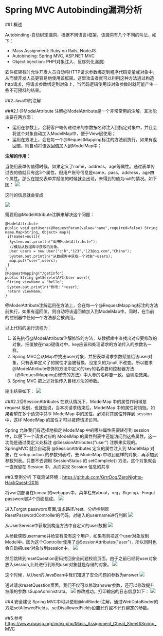 # Spring MVC Autobinding漏洞分析

##1.概述

Autobinding-自动绑定漏洞，根据不同语言/框架，该漏洞有几个不同的叫法，如下：

- Mass Assignment: Ruby on Rails, NodeJS
- Autobinding: Spring MVC, ASP.NET MVC
- Object injection: PHP(对象注入、反序列化漏洞)

软件框架有时允许开发人员自动将HTTP请求参数绑定到程序代码变量或对象中，从而使开发人员更容易地使用该框架。这里攻击者就可以利用这种方法通过构造http请求，将请求参数绑定到对象上，当代码逻辑使用该对象参数时就可能产生一些不可预料的结果。

##2.Java中的注解

###2.1 @ModelAttribute
注解@ModelAttribute是一个非常常用的注解，其功能主要在两方面：

- 运用在参数上，会将客户端传递过来的参数按名称注入到指定对象中，并且会将这个对象自动加入ModelMap中，便于View层使用；
- 运用在方法上，会在每一个@RequestMapping标注的方法前执行，如果有返回值，则自动将该返回值加入到ModelMap中；

**注解的作用：**

当使用表单传值得时候，如果定义了name，address，age等属性。通过表单传过去的值就只有这3个属性，但用户账号信息是name，pass，address，age四个属性。那么在提交表单并赋值的时候就会出现，未得到的值为null的情况。如下图：
![](https://i.imgur.com/2CSNPIx.png)

这时的信息就会变成

![](https://i.imgur.com/tx20gju.png)

需要用@ModelAttribute注解来解决这个问题：

    @ModelAttribute
    public void getUsers(@RequestParam(value="name",required=false) String name,Map<String, Object> map){
     if(name!=null){
      System.out.println("调用ModelAttribute");
      //模拟从数据库中获取的对象。
      User users = new User("cjh","123","123@qq.com","China");
      System.out.println("从数据库中获取一个对象"+users);
      map.put("user",users);
     }
    }
    @RequestMapping("/getInfo")
    public String getServletAPI(User user){
     String viewName = "hello";
     System.out.println("修改："+user);
     return viewName;
    }


@ModelAttribute注解运用在方法上，会在每一个@RequestMapping标注的方法前执行，如果有返回值，则自动将该返回值加入到ModelMap中。同时，在当前的控制器中任何一个方法都会被调用。

以上代码的运行流程为：

1. 首先执行@ModelAttribute注解修饰的方法，从数据库中查找出对应要修改的对象，把值放在map键值对中，key应该和处理请求的方法传入的参数名一样。
1. Spring MVC会从Map中找出user对象，并把表单请求参数赋值给该user对象，只有表单定义了的属性才会被替换，没定义的为null,不改变。所以要求@ModelAttribute修饰的方法中定义的key的名称要和控制器方法（@RequestMapping()修饰的方法）中入参的名称要一致。否则没效果。
1. Spring MVC 把上述对象传入目标方法的参数。

输出结果如下：
![](https://i.imgur.com/vdzsfVn.png)

###2.2@SessionAttributes
在默认情况下，ModelMap 中的属性作用域是 request 级别，也就是说，当本次请求结束后，ModelMap 中的属性将销毁。如果希望在多个请求中共享 ModelMap 中的属性，必须将其属性转存到 session 中，这样 ModelMap 的属性才可以被跨请求访问。

Spring 允许我们有选择地指定 ModelMap 中的哪些属性需要转存到 session 中，以便下一个请求对应的 ModelMap 的属性列表中还能访问到这些属性。这一功能是通过类定义处标注 @SessionAttributes("user") 注解来实现的。SpringMVC 就会自动将 @SessionAttributes 定义的属性注入到 ModelMap 对象，在 setup action 的参数列表时，去 ModelMap 中取到这样的对象，再添加到参数列表。只要不去调用 SessionStatus 的 setComplete() 方法，这个对象就会一直保留在 Session 中，从而实现 Session 信息的共享


##3.案例分析
下载测试环境：https://github.com/GrrrDog/ZeroNights-HackQuest-2016

将war包部署在tomcat的webapps中，菜单栏有about，reg，Sign up，Forgot password这4个页面组成。
![](https://i.imgur.com/80FbVVD.png)

进入Forgot password页面,请求路径/rest。分析控制器ResetPasswordController的代码，对输入的username进行判断
![](https://i.imgur.com/rLp7k30.png)

从UserService中获取到构造方法中自定义的user数据
![](https://i.imgur.com/0XayHyt.png)

从参数获取username并检查有没有这个用户，如果有则把这个user对象放到Model中。因为这个Controller使用了@SessionAttributes("user")，所以同时也会自动把user对象放到session中。
![](https://i.imgur.com/9Azehe0.png)

然后跳转到resetQuestion密码找回安全问题校验页面。由于之前已经将user对象放入session,此处进行判断的user对象就是存储的对象。
![](https://i.imgur.com/L3otZzE.png)

这个时候，从User的JavaBean中我们知道了安全问题的参数为answer
![](https://i.imgur.com/J2yx4PX.png)

通过请求resetQuestion页面，我们不仅可以修改answer参数，还可以修改提升权限的参数isSupaAdministrata。
![](https://i.imgur.com/AUP2TD8.png)
修改成功，打印输出的日志信息如下：
![](https://i.imgur.com/hfYpa98.png)

##4.安全建议
Spring MVC中可以使用@InitBinder注解，通过WebDataBinder的方法setAllowedFields、setDisallowedFields设置允许或不允许绑定的参数。

##5.参考
https://www.owasp.org/index.php/Mass_Assignment_Cheat_Sheet#Spring_MVC 